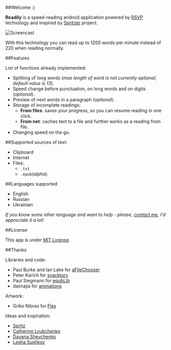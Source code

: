 ##Welcome :)

**Readily** is a speed-reading android application powered by [RSVP] technology and inspired by [Spritzer] project.

![Screencast](http://i61.tinypic.com/2la7xc1.gif)

With this technology you can read up to 1200 words per minute instead of 220 when reading normally. 

##Features

List of functions already implemented:

* Splitting of long words (*max length of word is not currently optional, default value is 13*).
* Speed change before punctuation, on long words and on digits (*optional*).
* Preview of next words in a paragraph (*opitonal*).
* Storage of incomplete readings: 
  * **From files**: saves your progress, so you can resume reading in one click.
  * **From net**: caches text to a file and further works as a reading from file.
* Changing speed on the go.

##Supported sources of text:

* Clipboard
* Internet
* Files: 
  * `.txt`
  * `.epub`(*alpha*).

##Languages supported

* English
* Russian
* Ukrainian

*If you know some other language and want to help - please, [contact me], I'd appreciate it a lot!*

##License

This app is under [MIT License].

##Thanks

Libraries and code:

* Paul Burke and Ian Lake for [aFileChooser](https://github.com/iPaulPro/aFileChooser)
* Peter Karich for [snacktory](https://github.com/karussell/snacktory)
* Paul Siegmann for [epubLib](http://www.siegmann.nl/epublib)
* daimajia for [animations](https://github.com/daimajia/AndroidViewAnimations)

Artwork:

* Griko Nibras for [Flex](http://grikomsn.deviantart.com/art/Flex-361665214)

Ideas and inspiration:

* [Spritz](http://www.spritzinc.com)
* [Catherine Lyubchenko](https://plus.google.com/114417077430631558278)
* [Dayana Shevchenko](https://vk.com/kruasan.sovest)
* [Lesha Sushkov](http://instagram.com/Maelemotion)

[RSVP]:http://en.wikipedia.org/wiki/Rapid_Serial_Visual_Presentation "Rapid Serial Visual Representation"
[Spritzer]:http://www.spritzinc.com
[contact me]:mailto:syniuhin@gmail.com
[MIT License]:https://raw.githubusercontent.com/infm/Readily/master/LICENSE.txt
